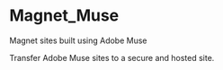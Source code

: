 # Magnet_Muse
Magnet sites built using Adobe Muse

Transfer Adobe Muse sites to a secure and hosted site.
